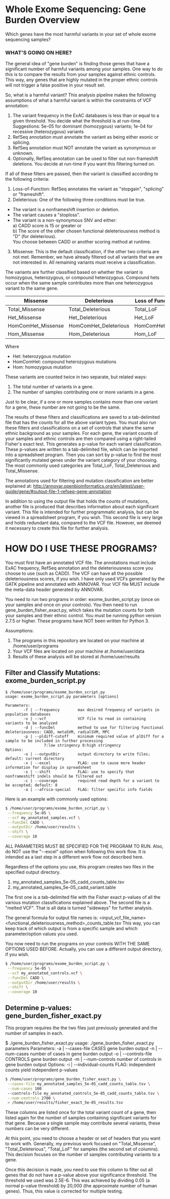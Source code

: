 # Whole Exome Sequencing: Gene Burden Overview
Which genes have the most harmful variants in your set of whole exome sequencing samples?

### WHAT'S GOING ON HERE?
The general idea of "gene burden" is finding those genes that have a significant number of harmful variants among your samples. One way to do this is to compare the results from your samples against ethnic controls. This way, any genes that are highly mutated in the proper ethnic controls will not trigger a false positive in your result set.


So, what is a harmful variant? This analysis pipeline makes the following assumptions of what a harmful variant is within the constraints of VCF annotation:
1. The variant frequency in the ExAC databases is less than or equal to a given threshold. You decide what the threshold is at run-time. Suggestions: 5e-05 for dominant (homozygous) variants; 1e-04 for recessive (heterozygous) variants
2. RefSeq annotation must annotate the variant as being either exonic or splicing.
3. RefSeq annotation must NOT annotate the variant as synonymous or unknown.
4. Optionally, RefSeq annotation can be used to filter out non-frameshift deletions. You decide at run-time if you want this filtering turned on.

If all of these filters are passed, then the variant is classified according to the following criteria:
1. Loss-of-Function: RefSeq annotates the variant as "stopgain", "splicing" or "frameshift".
2. Deleterious: One of the following three conditions must be true.
*   The variant is a nonframeshift insertion or deletion.
*   The variant causes a "stoploss".
*   The variant is a non-synonymous SNV and either:  
 	 a) CADD score is 15 or greater or  
	 b) The score of the other chosen functional deleteriousness method is "D" (for deleterious).  
  You choose between CADD or another scoring method at runtime.
3. Missense: This is the default classification, if the other two criteria are not met. Remember, we have already filtered out all variants that we are not interested in. All remaining variants must receive a classification.

The variants are further classified based on whether the variant is homozygous, heterozygous, or compound heterozygous. Compound hets occur when the same sample contributes more than one heterozygous variant to the same gene.

|Missense           |Deleterious           |Loss of Function|
|-------------------|----------------------|----------------|
|Total_Missense     |Total_Deleterious     |Total_LoF       |
|Het_Missense       |Het_Deleterious       |Het_LoF         |
|HomComHet_Missense |HomComHet_Deleterious |HomComHet_LoF   |
|Hom_Missense       |Hom_Deleterious       |Hom_LoF         |

Where
* Het: heterozygous mutation
* HomComHet: compound heterozygous mutations
* Hom: homozygous mutation


These variants are counted twice in two separate, but related ways:  
1. The total number of variants in a gene.  
2. The number of samples contributing one or more variants in a gene.  

Just to be clear, if a one or more samples contains more than one variant for a gene, these number are not going to be the same.

The results of these filters and classifications are saved to a tab-delimited file that has the counts for all the above variant types.
You must also run these filters and classifications on a set of controls that share the same ethnic background as your samples.
For each gene, the variant counts of your samples and ethnic controls are then compared using a right-tailed Fisher's exact test.
This generates a p-value for each variant classification.
These p-values are written to a tab-delimited file, which can be imported into a spreadsheet program.
Then you can sort by p-value to find the most significantly mutated genes under the variant category of your choosing.
The most commonly used categories are Total_LoF, Total_Deleterious and Total_Missense.

The annotations used for filtering and mutation classification are better explained at: http://annovar.openbioinformatics.org/en/latest/user-guide/gene/#output-file-1-refseq-gene-annotation

In addition to using the output file that holds the counts of mutations, another file is produced that describes information about each significant variant. This file is intended for further programmatic analysis, but can be viewed in a spreadsheet program, if you wish. This second file is very large and holds redundant data, compared to the VCF file. However, we deemed it necessary to create this file for further analysis.


# HOW DO I USE THESE PROGRAMS?
You must first have an annotated VCF file. The annotations must include ExAC frequency, RefSeq annotation and the deleteriousness score you choose to use (such as CADD).
The VCF can have all the possible deleteriousness scores, if you wish.
I have only used VCFs generated by the GATK pipeline and annotated with ANNOVAR.
Your VCF file MUST include the meta-data header generated by ANNOVAR.

You need to run two programs in order: exome_burden_script.py (once on your samples and once on your controls). You then need to run gene_burden_fisher_exact.py, which takes the mutation counts for both your samples and their ethnic control.
You must be running python version 2.7.5 or higher. These programs have NOT been written for Python 3.

Assumptions:
1. The programs in this repository are located on your machine at /home/user/programs
2. Your VCF files are located on your machine at /home/user/data
3. Results of these analysis will be stored at /home/user/results

## Filter and Classify Mutations: exome_burden_script.py
```text
$ /home/user/programs/exome_burden_script.py
usage: exome_burden_script.py parameters [options]

Parameters:
        -f | --frequency        max desired frequency of variants in population databases
        -v | --vcf              VCF file to read in containing variants to be analyzed
        -d | --funcDel          method to use for filtering functional deleteriousness: CADD, metaSVM, radialSVM, MPC
        -p | --pldiff-cutoff    minimum required value of plDiff for a sample to be included in further processing
                 7:low stringency 8:high stringency
Options:
        -o | --outputDir        output directory to write files; default: current directory
        -x | --excel            FLAG: use to cause more header information for display in spreadsheet
        -s | --shift            FLAG: use to specify that nonframeshift indels should be filtered out
        -c | --coverage         required read depth for a variant to be accepted; default: 8
        -a | --africa-special   FLAG: filter specific info fields
```

Here is an example with commonly used options:

```bash
$ /home/user/programs/exome_burden_script.py \
 --frequency 5e-05 \
 --vcf my_annotated_samples.vcf \
 --funcDel CADD \
 --outputDir /home/user/results \
 --shift \
 --coverage 10
```

ALL PARAMETERS MUST BE SPECIFIED FOR THE PROGRAM TO RUN. Also, do NOT use the "--excel" option when following this work flow. It is intended as a last step in a different work flow not described here.

Regardless of the options you use, this program creates two files in the specified output directory.
1. my_annotated_samples_5e-05_cadd_counts_table.tsv
2. my_annotated_samples_5e-05_cadd_variant.table

The first one is a tab-delimited file with the Fisher exact p-values of all the various mutation classifications explained above. The second file is a "melted VCF". That is all data is turned "sideways" for further analysis.

The general formula for output file names is:
<input_vcf_file_name>_<frequency>_<functional_deleteriousness_method>_counts_table.tsv
This way, you can keep track of which output is from a specific sample and which parameter/option values you used.

You now need to run the programs on your controls WITH THE SAME OPTIONS USED BEFORE. Actually, you can use a different output directory, if you wish.

```bash
$ /home/user/programs/exome_burden_script.py \
 --frequency 5e-05 \
 --vcf my_annotated_controls.vcf \
 --funcDel CADD \
 --outputDir /home/user/results \
 --shift \
 --coverage 10
```

## Determine p-values: gene_burden_fisher_exact.py
This program requires the the two files just previously generated and the number of samples in each.

$ ./gene_burden_fisher_exact.py
usage: ./gene_burden_fisher_exact.py parameters
Parameters:
        -a | --cases-file       CASES gene burden output
        -n | --num-cases        number of cases in gene burden output
        -o | --controls-file    CONTROLS gene burden output
        -m | --num-controls     number of controls in gene burden output
Options:
        -i | --individual-counts         FLAG: independent counts yield independent p-values

```bash
$ /home/user/programs/gene_burden_fisher_exact.py \
 --cases-file my_annotated_samples_5e-05_cadd_counts_table.tsv \
 --num-cases 100
 --controls-file my_annotated_controls_5e-05_cadd_counts_table.tsv \
 --num-controls 2700 \
 > /home/user/results/fisher_exact_5e-05_results.tsv
```

These columns are listed once for the total variant count of a gene, then listed again for the number of samples containing significant variants for that gene. Because a single sample may contribute several variants, these numbers can be very different.

At this point, you need to choose a header or set of headers that you want to work with. Generally, my previous work focused on "Total_Missense", "Total_Deleterious", "Total_LoF" for samples (the second set of columns). This decision focuses on the number of samples contributing variants to a gene.

Once this decision is made, you need to use this column to filter out all genes that do not have a p-value above your significance threshold. The threshold we used was 2.5E-6. This was achieved by dividing 0.05 (a normal p-value threshold) by 20,000 (the approximate number of human genes). Thus, this value is corrected for multiple testing.
